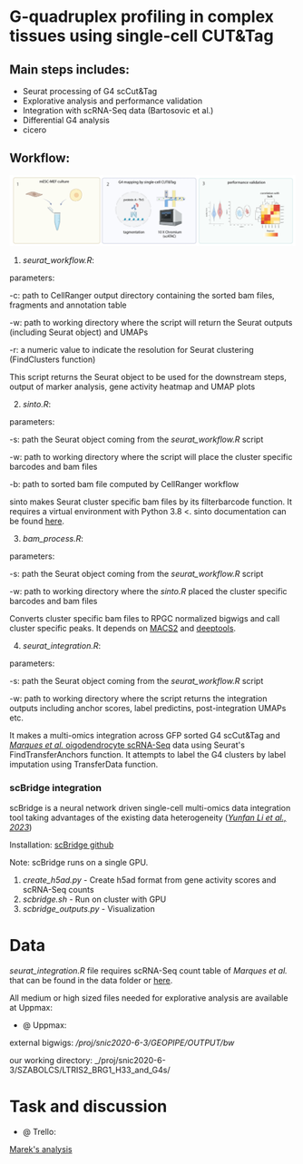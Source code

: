 # G-quadruplex profiling in complex tissues using single-cell CUT&Tag

## Main steps includes: 

* Seurat processing of G4 scCut&Tag 
* Explorative analysis and performance validation 
* Integration with scRNA-Seq data (Bartosovic et al.)
* Differential G4 analysis
* cicero 

## Workflow:

![mESC-MEF workflow](G4_scCut&Tag_workflow_mESC-MEF-biorender.jpeg)

1. _seurat_workflow.R_:

parameters:

-c: path to CellRanger output directory containing the sorted bam files, fragments and annotation table

-w: path to working directory where the script will return the Seurat outputs (including Seurat object) and UMAPs

-r: a numeric value to indicate the resolution for Seurat clustering (FindClusters function)

This script returns the Seurat object to be used for the downstream steps, output of marker analysis, gene activity heatmap and UMAP plots 

2. _sinto.R_:

parameters:

-s: path the Seurat object coming from the _seurat_workflow.R_ script 

-w: path to working directory where the script will place the cluster specific barcodes and bam files

-b: path to sorted bam file computed by CellRanger workflow

sinto makes Seurat cluster specific bam files by its filterbarcode function. It requires a virtual environment with Python 3.8 <. sinto documentation can be found [here](https://timoast.github.io/sinto/). 

3. _bam_process.R_:

parameters:

-s: path the Seurat object coming from the _seurat_workflow.R_ script 

-w: path to working directory where the _sinto.R_ placed the cluster specific barcodes and bam files

Converts cluster specific bam files to RPGC normalized bigwigs and call cluster specific peaks. It depends on [MACS2](https://github.com/macs3-project/MACS) and [deeptools](https://deeptools.readthedocs.io/en/develop/).

4. _seurat_integration.R_:

parameters:

-s: path the Seurat object coming from the _seurat_workflow.R_ script 

-w: path to working directory where the script returns the integration outputs including anchor scores, label predictins, post-integration UMAPs etc.

It makes a multi-omics integration across GFP sorted G4 scCut&Tag and [_Marques et al._ oigodendrocyte scRNA-Seq](https://www.science.org/doi/10.1126/science.aaf6463) data using Seurat's FindTransferAnchors function. It attempts to label the G4 clusters by label imputation using TransferData function. 

### scBridge integration

scBridge is a neural network driven single-cell multi-omics data integration tool taking advantages of the existing data heterogeneity ([_Yunfan Li et al., 2023_](https://www.nature.com/articles/s41467-023-41795-5))

Installation: [scBridge github](https://github.com/XLearning-SCU/scBridge)

Note: scBridge runs on a single GPU.

1. _create_h5ad.py_ - Create h5ad format from gene activity scores and scRNA-Seq counts
2. _scbridge.sh_ - Run on cluster with GPU
3. _scbridge_outputs.py_ - Visualization


# Data

_seurat_integration.R_ file requires scRNA-Seq count table of _Marques et al._ that can be found in the data folder or [here](https://www.ncbi.nlm.nih.gov/geo/query/acc.cgi?acc=GSE75330). 

All medium or high sized files needed for explorative analysis are available at Uppmax: 
  
* @ Uppmax:
    
external bigwigs: _/proj/snic2020-6-3/GEOPIPE/OUTPUT/bw_
    
our working directory: _/proj/snic2020-6-3/SZABOLCS/LTRIS2_BRG1_H33_and_G4s/

# Task and discussion
   
* @ Trello: 
    
[Marek's analysis](https://trello.com/c/c2a0wan6/12-mareks-analysis)

